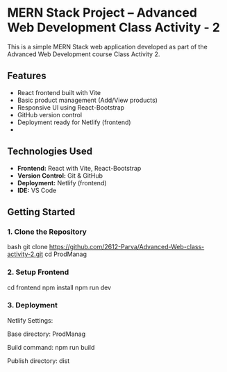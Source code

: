 # MERN Stack Project – Advanced Web Development Class Activity - 2

This is a simple MERN Stack web application developed as part of the Advanced Web Development course Class Activity 2.


## Features

- React frontend built with Vite
- Basic product management (Add/View products)
- Responsive UI using React-Bootstrap
- GitHub version control
- Deployment ready for Netlify (frontend)
- 

## Technologies Used

- **Frontend:** React with Vite, React-Bootstrap  
- **Version Control:** Git & GitHub  
- **Deployment:** Netlify (frontend)
- **IDE:** VS Code  


## Getting Started

### 1. Clone the Repository

bash
git clone https://github.com/2612-Parva/Advanced-Web-class-activity-2.git
cd ProdManag

### 2. Setup Frontend

cd frontend
npm install
npm run dev

### 3. Deployment

Netlify Settings:

Base directory: ProdManag

Build command: npm run build

Publish directory: dist
